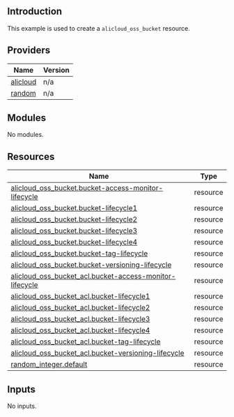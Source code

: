 ## Introduction

This example is used to create a `alicloud_oss_bucket` resource.

<!-- BEGIN_TF_DOCS -->
## Providers

| Name | Version |
|------|---------|
| <a name="provider_alicloud"></a> [alicloud](#provider\_alicloud) | n/a |
| <a name="provider_random"></a> [random](#provider\_random) | n/a |

## Modules

No modules.

## Resources

| Name | Type |
|------|------|
| [alicloud_oss_bucket.bucket-access-monitor-lifecycle](https://registry.terraform.io/providers/aliyun/alicloud/latest/docs/resources/oss_bucket) | resource |
| [alicloud_oss_bucket.bucket-lifecycle1](https://registry.terraform.io/providers/aliyun/alicloud/latest/docs/resources/oss_bucket) | resource |
| [alicloud_oss_bucket.bucket-lifecycle2](https://registry.terraform.io/providers/aliyun/alicloud/latest/docs/resources/oss_bucket) | resource |
| [alicloud_oss_bucket.bucket-lifecycle3](https://registry.terraform.io/providers/aliyun/alicloud/latest/docs/resources/oss_bucket) | resource |
| [alicloud_oss_bucket.bucket-lifecycle4](https://registry.terraform.io/providers/aliyun/alicloud/latest/docs/resources/oss_bucket) | resource |
| [alicloud_oss_bucket.bucket-tag-lifecycle](https://registry.terraform.io/providers/aliyun/alicloud/latest/docs/resources/oss_bucket) | resource |
| [alicloud_oss_bucket.bucket-versioning-lifecycle](https://registry.terraform.io/providers/aliyun/alicloud/latest/docs/resources/oss_bucket) | resource |
| [alicloud_oss_bucket_acl.bucket-access-monitor-lifecycle](https://registry.terraform.io/providers/aliyun/alicloud/latest/docs/resources/oss_bucket_acl) | resource |
| [alicloud_oss_bucket_acl.bucket-lifecycle1](https://registry.terraform.io/providers/aliyun/alicloud/latest/docs/resources/oss_bucket_acl) | resource |
| [alicloud_oss_bucket_acl.bucket-lifecycle2](https://registry.terraform.io/providers/aliyun/alicloud/latest/docs/resources/oss_bucket_acl) | resource |
| [alicloud_oss_bucket_acl.bucket-lifecycle3](https://registry.terraform.io/providers/aliyun/alicloud/latest/docs/resources/oss_bucket_acl) | resource |
| [alicloud_oss_bucket_acl.bucket-lifecycle4](https://registry.terraform.io/providers/aliyun/alicloud/latest/docs/resources/oss_bucket_acl) | resource |
| [alicloud_oss_bucket_acl.bucket-tag-lifecycle](https://registry.terraform.io/providers/aliyun/alicloud/latest/docs/resources/oss_bucket_acl) | resource |
| [alicloud_oss_bucket_acl.bucket-versioning-lifecycle](https://registry.terraform.io/providers/aliyun/alicloud/latest/docs/resources/oss_bucket_acl) | resource |
| [random_integer.default](https://registry.terraform.io/providers/hashicorp/random/latest/docs/resources/integer) | resource |

## Inputs

No inputs.
<!-- END_TF_DOCS -->    